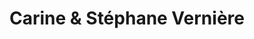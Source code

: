---
title: "Carine & Stéphane Vernière"
url: /chaumont/carine-und-stephane-verniere/
shop: Friseur
---